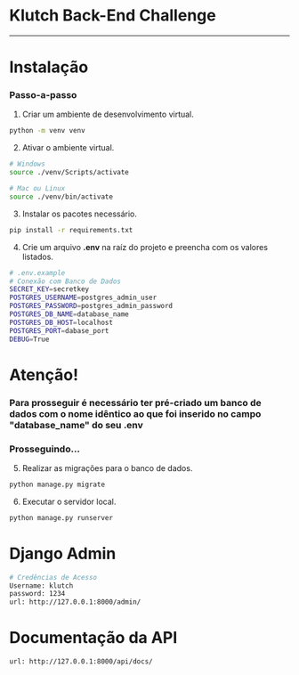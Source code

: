 # Klutch Back-End Challenge

---

# Instalação

### Passo-a-passo

1. Criar um ambiente de desenvolvimento virtual.

```bash
python -m venv venv
```

2. Ativar o ambiente virtual.

```bash
# Windows
source ./venv/Scripts/activate

# Mac ou Linux
source ./venv/bin/activate
```

3. Instalar os pacotes necessário.

```bash
pip install -r requirements.txt
```

4. Crie um arquivo **.env** na raíz do projeto e preencha com os valores listados.

```bash
# .env.example
# Conexão com Banco de Dados
SECRET_KEY=secretkey
POSTGRES_USERNAME=postgres_admin_user
POSTGRES_PASSWORD=postgres_admin_password
POSTGRES_DB_NAME=database_name
POSTGRES_DB_HOST=localhost
POSTGRES_PORT=dabase_port
DEBUG=True
```

# Atenção!

### Para prosseguir é necessário ter pré-criado um banco de dados com o nome idêntico ao que foi inserido no campo "database_name" do seu .env

### Prosseguindo...

5. Realizar as migrações para o banco de dados.

```bash
python manage.py migrate
```

6. Executar o servidor local.

```bash
python manage.py runserver
```

# Django Admin
```bash
# Credências de Acesso
Username: klutch
password: 1234
url: http://127.0.0.1:8000/admin/
```

# Documentação da API

```bash
url: http://127.0.0.1:8000/api/docs/
````
